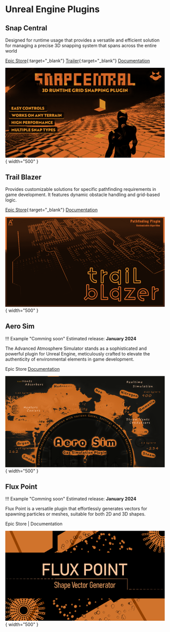# Unreal Engine Plugins

## Snap Central

Designed for runtime usage that provides a versatile and efficient solution for managing a precise 3D snapping system that spans across the entire world

[Epic Store](https://www.unrealengine.com/marketplace/en-US/product/snap-central){:target="_blank"} [Trailer](https://www.youtube.com/watch?v=WuYTlhWh9xs&ab_channel=carbonIQ){:target="_blank"} [Documentation](https://carboniq-dev.github.io/site/snap-central/)

![Get Snap Parameters](./assets/images/snap-central/snap-central-banner.png){ width="500" }

## Trail Blazer

Provides customizable solutions for specific pathfinding requirements in game development. It features dynamic obstacle handling and grid-based logic.

[Epic Store](https://www.unrealengine.com/marketplace/en-US/product/trail-blazer){:target="_blank"} [Documentation](https://carboniq-dev.github.io/site/trail-blazer)

![Trail Blazer](./assets/images/trail-blazer/trail-blazer-cover.png){ width="500" }

## Aero Sim
<!-- 
!!! Danger "Review"
    Epic Games is currently in the process of reviewing this plugin. -->

!!! Example "Comming soon"
    Estimated release: **January 2024**

The Advanced Atmosphere Simulator stands as a sophisticated and powerful plugin for Unreal Engine, meticulously crafted to elevate the authenticity of environmental elements in game development.

Epic Store [Documentation](https://carboniq-dev.github.io/site/aero-sim)

![Aero Sim](./assets/images/aero-sim/aero-sim-cover.png){ width="500" }

## Flux Point

!!! Example "Comming soon"
    Estimated release: **January 2024**

Flux Point is a versatile plugin that effortlessly generates vectors for spawning particles or meshes, suitable for both 2D and 3D shapes.

Epic Store | Documentation

![Flux point](./assets/images/flux-point/cover.png){ width="500" }
